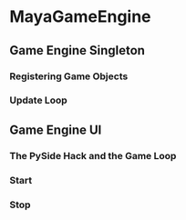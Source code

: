 # MayaGameEngine

## Game Engine Singleton

### Registering Game Objects

### Update Loop

## Game Engine UI

### The PySide Hack and the Game Loop

### Start

### Stop
